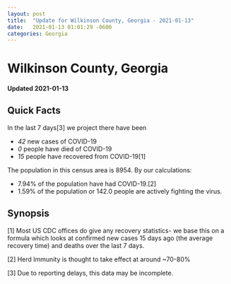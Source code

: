 ```yaml
---
layout: post
title:  "Update for Wilkinson County, Georgia - 2021-01-13"
date:   2021-01-13 01:01:29 -0600
categories: Georgia
---
```


# Wilkinson County, Georgia
#### Updated 2021-01-13

## Quick Facts

In the last 7 days[3] we project there have been
- *42* new cases of COVID-19
- *0* people have died of COVID-19
- *15* people have recovered from COVID-19[1]

The population in this census area is 8954. By our calculations:
- 7.94% of the population have had COVID-19.[2]
- 1.59% of the population or 142.0 people are actively fighting the virus.

## Synopsis




[1] Most US CDC offices do give any recovery statistics- we base this on a formula which looks at confirmed new cases
15 days ago (the average recovery time) and deaths over the last 7 days.

[2] Herd Immunity is thought to take effect at around ~70-80%

[3] Due to reporting delays, this data may be incomplete.
 
    